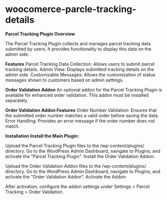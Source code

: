 # woocomerce-parcle-tracking-details

**Parcel Tracking Plugin
Overview**

The Parcel Tracking Plugin collects and manages parcel tracking data submitted by users. It provides functionality to display this data on the admin side.

**Features**
Parcel Tracking Data Collection: Allows users to submit parcel tracking details.
Admin View: Displays submitted tracking details on the admin side.
Customizable Messages: Allows the customization of status messages shown to customers based on admin settings.

**Order Validation Addon**
An optional addon for the Parcel Tracking Plugin is available for enhanced order validation. This addon must be installed separately.

**Order Validation Addon Features**
Order Number Validation: Ensures that the submitted order number matches a valid order before saving the data.
Error Handling: Provides an error message if the order number does not match.

**Installation
Install the Main Plugin:**

Upload the Parcel Tracking Plugin files to the /wp-content/plugins/ directory.
Go to the WordPress Admin Dashboard, navigate to Plugins, and activate the "Parcel Tracking Plugin".
Install the Order Validation Addon:

Upload the Order Validation Addon files to the /wp-content/plugins/ directory.
Go to the WordPress Admin Dashboard, navigate to Plugins, and activate the "Order Validation Addon".
Activate the Addon:

After activation, configure the addon settings under Settings > Parcel Tracking > Order Validation.
